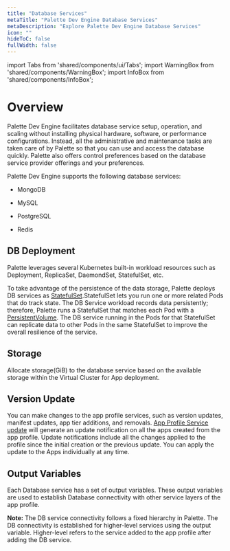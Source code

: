 ```yaml
---
title: "Database Services"
metaTitle: "Palette Dev Engine Database Services"
metaDescription: "Explore Palette Dev Engine Database Services"
icon: ""
hideToC: false
fullWidth: false
---
```


import Tabs from 'shared/components/ui/Tabs';
import WarningBox from 'shared/components/WarningBox';
import InfoBox from 'shared/components/InfoBox';

# Overview

Palette Dev Engine facilitates database service setup, operation, and scaling without installing physical hardware, software, or performance configurations. Instead, all the administrative and maintenance tasks are taken care of by Palette so that you can use and access the database quickly. Palette also offers control preferences based on the database service provider offerings and your preferences.

Palette Dev Engine supports the following database services:

* MongoDB


* MySQL


* PostgreSQL


* Redis

## DB Deployment 

Palette leverages several Kubernetes built-in workload resources such as Deployment, ReplicaSet, DaemondSet, StatefulSet, etc. 

To take advantage of the persistence of the data storage, Palette deploys DB services as [StatefulSet](https://kubernetes.io/docs/concepts/workloads/controllers/statefulset/).StatefulSet lets you run one or more related Pods that do track state. The DB Service workload records data persistently; therefore, Palette runs a StatefulSet that matches each Pod with a [PersistentVolume](https://kubernetes.io/docs/concepts/storage/persistent-volumes/). The DB service running in the Pods for that StatefulSet can replicate data to other Pods in the same StatefulSet to improve the overall resilience of the service.


## Storage

Allocate storage(GiB) to the database service based on the available storage within the Virtual Cluster for App deployment. 

## Version Update

You can make changes to the app profile services, such as version updates, manifest updates, app tier additions, and removals. [App Profile Service update](/devx/app-profile/versioning-app-profile#updateanappprofile)
will generate an update notification on all the apps created from the app profile. Update notifications include all the changes applied to the profile since the initial creation or the previous update. You can apply the update to the Apps individually at any time.

## Output Variables

Each Database service has a set of output variables. These output variables are used to establish Database connectivity with other service layers of the app profile.

**Note:** The DB service connectivity follows a fixed hierarchy in Palette. The DB connectivity is established for higher-level services using the output variable. Higher-level refers to the service added to the app profile after adding the DB service. 



<br />

